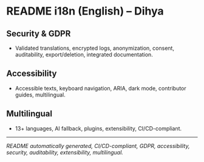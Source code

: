 # README i18n (English) – Dihya

## Security & GDPR
- Validated translations, encrypted logs, anonymization, consent, auditability, export/deletion, integrated documentation.

## Accessibility
- Accessible texts, keyboard navigation, ARIA, dark mode, contributor guides, multilingual.

## Multilingual
- 13+ languages, AI fallback, plugins, extensibility, CI/CD-compliant.

---

*README automatically generated, CI/CD-compliant, GDPR, accessibility, security, auditability, extensibility, multilingual.*
